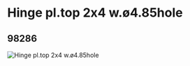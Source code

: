 # Hinge pl.top 2x4 w.ø4.85hole
## 98286
![Hinge pl.top 2x4 w.ø4.85hole](https://lc-www-live-s.legocdn.com/media/bricks/5/2/4646513.jpg)